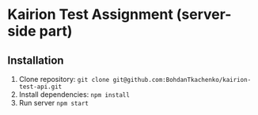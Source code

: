 Kairion Test Assignment (server-side part)
==========================================

Installation
------------
1. Clone repository: `git clone git@github.com:BohdanTkachenko/kairion-test-api.git`
2. Install dependencies: `npm install`
3. Run server `npm start`
